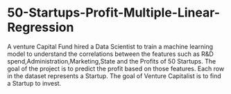 # 50-Startups-Profit-Multiple-Linear-Regression
A venture Capital Fund hired a Data Scientist to train a machine learning model to understand the correlations between the features such as R&D spend,Administration,Marketing,State and the Profits of 50 Startups.
The goal of the project is to predict the profit based on those features.
Each row in the dataset represents a Startup.
The goal of Venture Capitalist is to find a Startup to invest.

